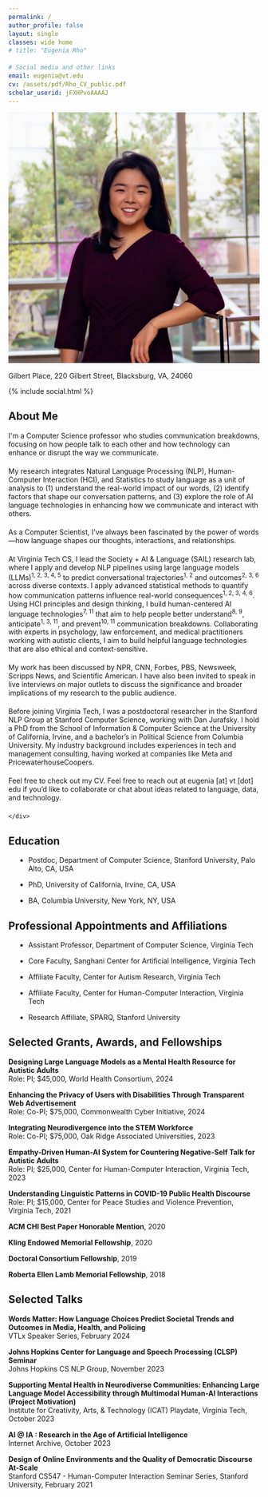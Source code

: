 ```yaml
---
permalink: /
author_profile: false
layout: single
classes: wide home
# title: "Eugenia Rho"

# Social media and other links
email: eugenia@vt.edu
cv: /assets/pdf/Rho_CV_public.pdf
scholar_userid: jFXHPvoAAAAJ
---
```


<div class='rho-profile-header'>
    <div class='rho-profile-img'>
        <img src='/assets/images/team/Eugenia_headshot-2.png' alt='Eugenia Rho Professional Headshot'/>
        <p>Gilbert Place, 220 Gilbert Street, Blacksburg, VA, 24060</p>
        {% include social.html %}
    </div>
    <div class='rho-profile-header-text'>
    <h2>About Me</h2>

<p style="margin-bottom: 20px;">
    I'm a Computer Science professor who studies communication breakdowns, focusing on how people talk to each other and how technology can enhance or disrupt the way we communicate.
</p>

<p style="margin-bottom: 20px;">
    My research integrates Natural Language Processing (NLP), Human-Computer Interaction (HCI), and Statistics to study language as a unit of analysis to (1) understand the real-world impact of our words, (2) identify factors that shape our conversation patterns, and (3) explore the role of AI language technologies in enhancing how we communicate and interact with others.
</p>

<p style="margin-bottom: 20px;">
    As a Computer Scientist, I’ve always been fascinated by the power of words—how language shapes our thoughts, interactions, and relationships.
</p>

<p style="margin-bottom: 20px;">
    At <a href="https://cs.vt.edu/" target="_blank" style="text-decoration: none;">Virginia Tech CS</a>, 
    I lead the Society + AI & Language (<a href="https://eugeniarho.com/sail/" target="_blank" style="text-decoration: none;">SAIL</a>)
    research lab, where I apply and develop NLP pipelines using large language models (LLMs)<sup><a href="https://dl.acm.org/doi/10.1145/3613904.3642117" target="_blank" style="text-decoration: none;">1</a>, <a href="https://ojs.aaai.org/index.php/ICWSM/article/view/22135" target="_blank" style="text-decoration: none;">2</a>, <a href="https://www.pnas.org/doi/epdf/10.1073/pnas.2216162120" target="_blank" style="text-decoration: none;">3</a>, <a href="https://arxiv.org/abs/2403.16514" target="_blank" style="text-decoration: none;">4</a>, <a href="https://arxiv.org/abs/2403.14117" target="_blank" style="text-decoration: none;">5</a></sup> 
    to predict conversational trajectories<sup><a href="https://dl.acm.org/doi/10.1145/3613904.3642117" target="_blank" style="text-decoration: none;">1</a>, <a href="https://ojs.aaai.org/index.php/ICWSM/article/view/22135" target="_blank" style="text-decoration: none;">2</a></sup> and outcomes<sup><a href="https://ojs.aaai.org/index.php/ICWSM/article/view/22135" target="_blank" style="text-decoration: none;">2</a>, <a href="https://www.pnas.org/doi/epdf/10.1073/pnas.2216162120" target="_blank" style="text-decoration: none;">3</a>, <a href="https://dl.acm.org/doi/10.1145/3313831.3376542" target="_blank" style="text-decoration: none;">6</a></sup> across diverse contexts. 
    I apply advanced statistical methods to quantify how communication patterns influence real-world consequences<sup><a href="https://dl.acm.org/doi/10.1145/3613904.3642117" target="_blank" style="text-decoration: none;">1</a>, <a href="https://ojs.aaai.org/index.php/ICWSM/article/view/22135" target="_blank" style="text-decoration: none;">2</a>, <a href="https://www.pnas.org/doi/epdf/10.1073/pnas.2216162120" target="_blank" style="text-decoration: none;">3</a>, <a href="https://arxiv.org/abs/2403.16514" target="_blank" style="text-decoration: none;">4</a>, <a href="https://dl.acm.org/doi/10.1145/3313831.3376542" target="_blank" style="text-decoration: none;">6</a></sup>. Using HCI principles and design thinking, I build human-centered AI language technologies<sup><a href="https://eugeniarho.com/publications/" target="_blank" style="text-decoration: none;">7</a>, <a href="https://eugeniarho.com/publications/" target="_blank" style="text-decoration: none;">11</a></sup> that aim to help people better understand<sup><a href="https://eugeniarho.com/publications/" target="_blank" style="text-decoration: none;">8</a>, <a href="https://eugeniarho.com/publications/" target="_blank" style="text-decoration: none;">9</a></sup>, anticipate<sup><a href="https://dl.acm.org/doi/10.1145/3613904.3642117" target="_blank" style="text-decoration: none;">1</a>, <a href="https://www.pnas.org/doi/epdf/10.1073/pnas.2216162120" target="_blank" style="text-decoration: none;">3</a>, <a href="https://eugeniarho.com/publications/" target="_blank" style="text-decoration: none;">11</a></sup>, and prevent<sup><a href="https://arxiv.org/abs/2403.17116" target="_blank" style="text-decoration: none;">10</a>, <a href="https://eugeniarho.com/publications/" target="_blank" style="text-decoration: none;">11</a></sup> communication breakdowns. Collaborating with experts in psychology, law enforcement, and medical practitioners working with autistic clients, I aim to build helpful language technologies that are also ethical and context-sensitive.
</p>

<p style="margin-bottom: 20px;">
    My work has been discussed by <a href="https://www.npr.org/2023/05/31/1179030783/for-black-drivers-a-police-officers-first-45-words-are-a-sign-of-whats-to-come" target="_blank" style="text-decoration: none;">NPR</a>, <a href="https://www.youtube.com/watch?v=fw-5fIT2yAI&t=3s&pp=ygUPY25uIGV1Z2VuaWEgcmhv" target="_blank" style="text-decoration: none;">CNN</a>, <a href="https://www.forbes.com/sites/brycehoffman/2024/02/14/be-careful-what-you-feed-your-head/?sh=1e83204b67cc" target="_blank" style="text-decoration: none;">Forbes</a>, <a href="https://www.youtube.com/watch?v=dE41Bn3wZP4&list=PLgawtcOBBjr9w4YGiJrPD8f6MXTCIUfK9&index=112" target="_blank" style="text-decoration: none;">PBS</a>, <a href="https://www.newsweek.com" target="_blank" style="text-decoration: none;">Newsweek</a>, <a href="https://www.youtube.com/watch?v=V8j0Uan6vcc&t=108s" target="_blank" style="text-decoration: none;">Scripps News</a>, and <a href="https://www.scientificamerican.com/article/ai-tool-predicts-whether-online-health-misinformation-will-cause-real-world/" target="_blank" style="text-decoration: none;">Scientific American</a>. I have also been invited to speak in live interviews on major outlets to discuss the significance and broader implications of my research to the public audience.
</p>

<p style="margin-bottom: 20px;">
    Before joining Virginia Tech, I was a postdoctoral researcher in the <a href="https://nlp.stanford.edu/people/" target="_blank" style="text-decoration: none;">Stanford NLP Group</a> at <a href="https://www.cs.stanford.edu/about" target="_blank" style="text-decoration: none;">Stanford Computer Science</a>, working with <a href="https://web.stanford.edu/~jurafsky/" target="_blank" style="text-decoration: none;">Dan Jurafsky</a>. I hold a PhD from the School of Information & Computer Science at the University of California, Irvine, and a bachelor’s in Political Science from <a href="https://www.college.columbia.edu/" target="_blank" style="text-decoration: none;">Columbia University</a>. My industry background includes experiences in tech and management consulting, having worked at companies like Meta and PricewaterhouseCoopers.
</p>

<p style="margin-bottom: 20px;">
    Feel free to check out my <a href="/assets/pdf/Rho_CV_public.pdf" target="_blank" style="text-decoration: none;">CV</a>. Feel free to reach out at eugenia [at] vt [dot] edu if you’d like to collaborate or chat about ideas related to language, data, and technology.
</p>

 
 
  
  
  
  

   
    
    </div>
</div>

## Education

<ul style="list-style-type: disc; padding-left: 40px;">
    <li style="margin-bottom: 15px;">Postdoc, Department of Computer Science, Stanford University, Palo Alto, CA, USA</li>
    <li style="margin-bottom: 15px;">PhD, University of California, Irvine, CA, USA</li>
    <li style="margin-bottom: 15px;">BA, Columbia University, New York, NY, USA</li>
</ul>


## Professional Appointments and Affiliations

<ul style="list-style-type: disc; padding-left: 40px;">
    <li style="margin-bottom: 15px;">Assistant Professor, Department of Computer Science, Virginia Tech</li>
    <li style="margin-bottom: 15px;">Core Faculty, Sanghani Center for Artificial Intelligence, Virginia Tech</li>
    <li style="margin-bottom: 15px;">Affiliate Faculty, Center for Autism Research, Virginia Tech</li>
    <li style="margin-bottom: 15px;">Affiliate Faculty, Center for Human-Computer Interaction, Virginia Tech</li>
    <li style="margin-bottom: 15px;">Research Affiliate, SPARQ, Stanford University</li>
</ul>

## Selected Grants, Awards, and Fellowships

<ul style="list-style-type: none; padding-left: 0;">
    <li style="margin-bottom: 15px;">
        <strong>Designing Large Language Models as a Mental Health Resource for Autistic Adults</strong> <br>
        Role: PI; $45,000, World Health Consortium, 2024
    </li>
    <li style="margin-bottom: 15px;">
        <strong>Enhancing the Privacy of Users with Disabilities Through Transparent Web Advertisement</strong> <br>
        Role: Co-PI; $75,000, Commonwealth Cyber Initiative,  2024
    </li>
    <li style="margin-bottom: 15px;">
        <strong>Integrating Neurodivergence into the STEM Workforce</strong><br>
        Role: Co-PI; $75,000, Oak Ridge Associated Universities, 2023
    </li>
    <li style="margin-bottom: 15px;">
        <strong>Empathy-Driven Human-AI System for Countering Negative-Self Talk for Autistic Adults</strong> <br>
        Role: PI; $25,000, Center for Human-Computer Interaction, Virginia Tech, 2023
    </li>
    <li style="margin-bottom: 15px;">
        <strong>Understanding Linguistic Patterns in COVID-19 Public Health Discourse</strong> <br>
        Role: PI; $15,000, Center for Peace Studies and Violence Prevention, Virginia Tech, 2021
    </li>
    <li style="margin-bottom: 15px;">
        <strong>ACM CHI Best Paper Honorable Mention</strong>, 2020
    </li>
    <li style="margin-bottom: 15px;">
        <strong>Kling Endowed Memorial Fellowship</strong>, 2020
    </li>
    <li style="margin-bottom: 15px;">
        <strong>Doctoral Consortium Fellowship</strong>, 2019
    </li>
    <li style="margin-bottom: 15px;">
        <strong>Roberta Ellen Lamb Memorial Fellowship</strong>, 2018
    </li>
</ul>


## Selected Talks

<ul style="list-style-type: none; padding-left: 0;">
    <li style="margin-bottom: 15px;">
        <strong><a href="/assets/pdf/VTLxSpeakerSeries.pdf" style="text-decoration: none;">Words Matter: How Language Choices Predict Societal Trends and Outcomes in Media, Health, and Policing</a></strong><br>
        VTLx Speaker Series, February 2024
    </li>
    <li style="margin-bottom: 15px;">
        <strong><a href="https://www.youtube.com/watch?v=f4JsKcrpsaM" style="text-decoration: none;">Johns Hopkins Center for Language and Speech Processing (CLSP) Seminar</a></strong><br>
        Johns Hopkins CS NLP Group, November 2023
    </li>
    <li style="margin-bottom: 15px;">
        <strong><a href="https://www.canva.com/design/DAFfWKiWyqg/at0rTi5-ddcTEm2c7IX1hQ/view?utm_content=DAFfWKiWyqg&utm_campaign=share_your_design&utm_medium=link&utm_source=shareyourdesignpanel" style="text-decoration: none;">Supporting Mental Health in Neurodiverse Communities: Enhancing Large Language Model Accessibility through Multimodal Human-AI Interactions (Project Motivation)</a></strong><br>
        Institute for Creativity, Arts, & Technology (ICAT) Playdate, Virginia Tech, October 2023
    </li>
    <li style="margin-bottom: 15px;">
        <strong><a href="https://blog.archive.org/event/ai-ia-research-in-the-age-of-artificial-intelligence/" style="text-decoration: none;">AI @ IA : Research in the Age of Artificial Intelligence</a></strong><br>
        Internet Archive, October 2023
    </li>
    <li style="margin-bottom: 15px;">
        <strong><a href="https://www.youtube.com/watch?v=HFHLxzaNYBM&t=452s" style="text-decoration: none;">Design of Online Environments and the Quality of Democratic Discourse At-Scale</a></strong><br>
        Stanford CS547 - Human-Computer Interaction Seminar Series, Stanford University, February 2021
    </li>
</ul>


